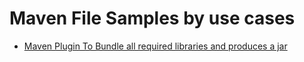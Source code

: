 # Maven File Samples by use cases

* [Maven Plugin To Bundle all required libraries and produces a jar](libsbundle/README.md)

